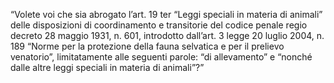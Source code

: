 “Volete voi che sia abrogato l’art. 19 ter “Leggi speciali in materia di animali” delle disposizioni di coordinamento e transitorie del codice penale regio decreto 28 maggio 1931, n. 601, introdotto dall’art. 3 legge 20 luglio 2004, n. 189 “Norme per la protezione della fauna selvatica e per il prelievo venatorio”, limitatamente alle seguenti parole: “di allevamento” e “nonché dalle altre leggi speciali in materia di animali”?”
